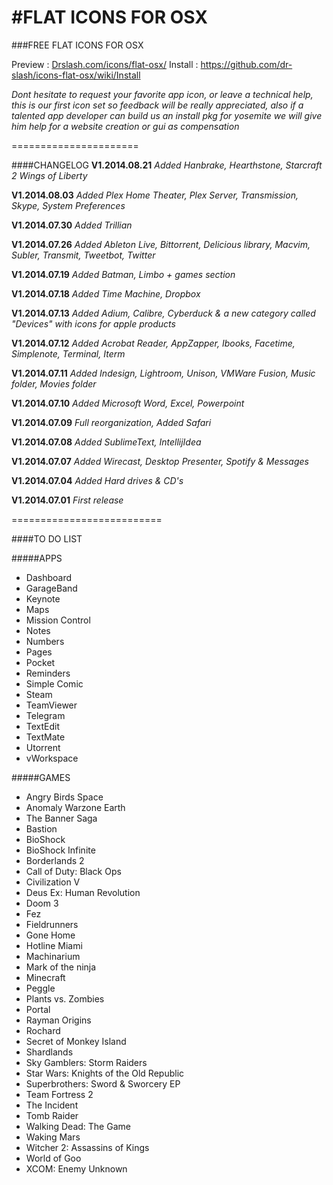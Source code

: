 #FLAT ICONS FOR OSX
======================
###FREE FLAT ICONS FOR OSX

Preview : [Drslash.com/icons/flat-osx/](http://drslash.com/icons/flat-osx/)
Install : https://github.com/dr-slash/icons-flat-osx/wiki/Install

*Dont hesitate to request your favorite app icon, or leave a technical help, this is our first icon set so feedback will be really appreciated, also if a talented app developer can build us an install pkg for yosemite we will give him help for a website creation or gui as compensation*

======================

####CHANGELOG
**V1.2014.08.21**
*Added Hanbrake, Hearthstone, Starcraft 2 Wings of Liberty*

**V1.2014.08.03**
*Added Plex Home Theater, Plex Server, Transmission, Skype, System Preferences*

**V1.2014.07.30**
*Added Trillian*

**V1.2014.07.26**
*Added Ableton Live, Bittorrent, Delicious library, Macvim, Subler, Transmit, Tweetbot, Twitter*

**V1.2014.07.19**
*Added Batman, Limbo + games section*

**V1.2014.07.18**
*Added Time Machine, Dropbox*

**V1.2014.07.13**
*Added Adium, Calibre, Cyberduck & a new category called "Devices" with icons for apple products*

**V1.2014.07.12**
*Added Acrobat Reader, AppZapper, Ibooks, Facetime, Simplenote, Terminal, Iterm*

**V1.2014.07.11**
*Added Indesign, Lightroom, Unison, VMWare Fusion, Music folder, Movies folder*

**V1.2014.07.10**
*Added Microsoft Word, Excel, Powerpoint*

**V1.2014.07.09**
*Full reorganization, Added Safari*

**V1.2014.07.08**
*Added SublimeText, IntellijIdea*

**V1.2014.07.07**
*Added Wirecast, Desktop Presenter, Spotify & Messages*

**V1.2014.07.04**
*Added Hard drives & CD's*

**V1.2014.07.01**
*First release*

==========================

####TO DO LIST

#####APPS

* Dashboard
* GarageBand
* Keynote
* Maps
* Mission Control
* Notes
* Numbers
* Pages
* Pocket
* Reminders
* Simple Comic
* Steam
* TeamViewer
* Telegram
* TextEdit
* TextMate
* Utorrent
* vWorkspace

#####GAMES

* Angry Birds Space
* Anomaly Warzone Earth
* The Banner Saga
* Bastion
* BioShock
* BioShock Infinite
* Borderlands 2
* Call of Duty: Black Ops
* Civilization V
* Deus Ex: Human Revolution
* Doom 3
* Fez
* Fieldrunners
* Gone Home
* Hotline Miami
* Machinarium
* Mark of the ninja
* Minecraft
* Peggle
* Plants vs. Zombies
* Portal
* Rayman Origins
* Rochard
* Secret of Monkey Island
* Shardlands
* Sky Gamblers: Storm Raiders
* Star Wars: Knights of the Old Republic
* Superbrothers: Sword & Sworcery EP 
* Team Fortress 2
* The Incident
* Tomb Raider
* Walking Dead: The Game
* Waking Mars
* Witcher 2: Assassins of Kings
* World of Goo
* XCOM: Enemy Unknown
